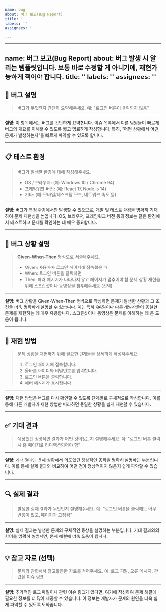 ```yaml
---
name: bug
about: 버그 보고(Bug Report)
title: ''
labels: ''
assignees: ''

---
```


---
name: 버그 보고(Bug Report)
about: 버그 발생 시 알리는 템플릿입니다. 보통 바로 수정할 게 아니기에, 재현가능하게 적어야 합니다.
title: ''
labels: ''
assignees: ''
---

## 🐞 버그 설명

> 버그가 무엇인지 간단히 요약해주세요. 예: "로그인 버튼이 클릭되지 않음"

---

**설명**: 이 항목에서는 버그를 간단하게 요약합니다. 이슈 목록에서 다른 팀원들이 빠르게 버그의 개요를 이해할 수 있도록
짧고 명료하게 작성합니다. 특히, "어떤 상황에서 어떤 문제가 발생하는지"를 빠르게 파악할 수 있도록 합니다.

---

## 📋 테스트 환경

> 버그가 발생한 환경에 대해 작성해주세요.
>
> - OS / 브라우저: (예: Windows 10 / Chrome 94)
> - 프레임워크 버전: (예: React 17, Node.js 14)
> - 기타: (예: 모바일/데스크탑 모드, 네트워크 속도 등)

---

**설명**: 버그가 특정 환경에서만 발생할 수 있으므로, 개발 및 테스트 환경을 명확히 기재하여 문제 재현성을 높입니다. OS,
브라우저, 프레임워크 버전 등의 정보는 같은 환경에서 테스트하고 문제를 확인하는 데 매우 중요합니다.

---

## 📝 버그 상황 설명

> **Given-When-Then** 형식으로 서술해주세요.
>
> - Given: 사용자가 로그인 페이지에 접속했을 때
> - When: 로그인 버튼을 클릭하면
> - Then: 에러 메시지가 나타나지 않고 페이지가 멈추어야 함 문제 상황 재현을 위해 스크린샷이나 동영상을 첨부해주세요
>   (선택)

---

**설명**: 버그 상황을 Given-When-Then 형식으로 작성하면 문제가 발생한 상황과 그 조건을 더욱 명확하게 설명할 수 있습니다.
이는 특히 QA팀이나 다른 개발자들이 동일한 문제를 재현하는 데 매우 유용합니다. 스크린샷이나 동영상은 문제를 이해하는 데
큰 도움이 됩니다.

---

## 🚩 재현 방법

> 문제 상황을 재현하기 위해 필요한 단계들을 상세하게 작성해주세요.
>
> 1. 로그인 페이지에 접속합니다.
> 2. 올바른 아이디와 비밀번호를 입력합니다.
> 3. 로그인 버튼을 클릭합니다.
> 4. 에러 메시지가 표시됩니다.

---

**설명**: 재현 방법은 버그를 다시 확인할 수 있도록 단계별로 구체적으로 작성합니다. 이를 통해 다른 개발자가 재현 방법만
따라하면 동일한 상황을 쉽게 재현할 수 있습니다.

---

## ✅ 기대 결과

> 예상했던 정상적인 결과가 어떤 것이었는지 설명해주세요. 예: "로그인 버튼 클릭 시 홈 페이지로 리디렉션되어야 함"

---

**설명**: 기대 결과는 문제 상황에서 의도했던 정상적인 동작을 명확히 설명하는 부분입니다. 이를 통해 실제 결과와 비교하여
어떤 점이 정상적이지 않은지 쉽게 파악할 수 있습니다.

---

## 🔍 실제 결과

> 발생한 실제 결과가 무엇인지 설명해주세요. 예: "로그인 버튼을 클릭해도 아무 반응이 없고, 페이지가 고정됨"

---

**설명**: 실제 결과는 발생한 문제의 구체적인 증상을 설명하는 부분입니다. 기대 결과와의 차이를 명확히 설명하면, 문제
해결에 더욱 도움이 됩니다.

---

## 💡 참고 자료 (선택)

> 문제와 관련해서 참고할만한 자료를 적어주세요. 예: 로그 파일, 오류 메시지, 관련된 이슈 링크

---

**설명**: 추가적인 로그 파일이나 관련 이슈 링크가 있다면, 여기에 작성하여 문제 해결에 필요한 정보를 더 많이 제공할 수
있습니다. 이 정보는 개발자가 문제의 원인을 더욱 쉽게 파악할 수 있도록 도와줍니다.
